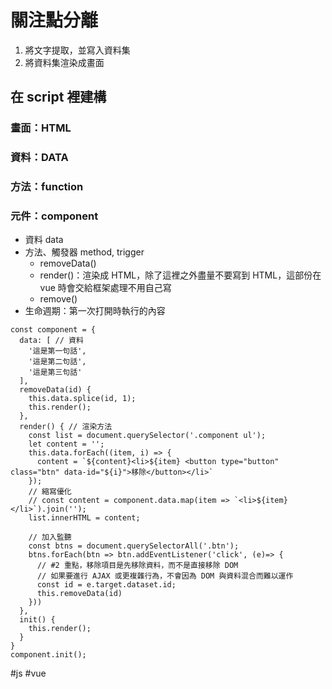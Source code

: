 # 關注點分離
1. 將文字提取，並寫入資料集
2. 將資料集渲染成畫面

## 在 script 裡建構
### 畫面：HTML
### 資料：DATA
### 方法：function

### 元件：component
- 資料 data
- 方法、觸發器 method, trigger
	- removeData()
	- render()：渲染成 HTML，除了這裡之外盡量不要寫到 HTML，這部份在 vue 時會交給框架處理不用自己寫
	- remove()
- 生命週期：第一次打開時執行的內容
```
const component = {
  data: [ // 資料
    '這是第一句話',
    '這是第二句話',
    '這是第三句話'
  ],
  removeData(id) {
    this.data.splice(id, 1);
    this.render();
  },
  render() { // 渲染方法
    const list = document.querySelector('.component ul');
    let content = '';
    this.data.forEach((item, i) => {
      content = `${content}<li>${item} <button type="button" class="btn" data-id="${i}">移除</button></li>`
    });
    // 縮寫優化
    // const content = component.data.map(item => `<li>${item}</li>`).join('');
    list.innerHTML = content;

    // 加入監聽
    const btns = document.querySelectorAll('.btn');
    btns.forEach(btn => btn.addEventListener('click', (e)=> {
      // #2 重點，移除項目是先移除資料，而不是直接移除 DOM
      // 如果要進行 AJAX 或更複雜行為，不會因為 DOM 與資料混合而難以運作
      const id = e.target.dataset.id;
      this.removeData(id)
    }))
  },
  init() {
    this.render();
  }
}
component.init();
```
#js #vue
